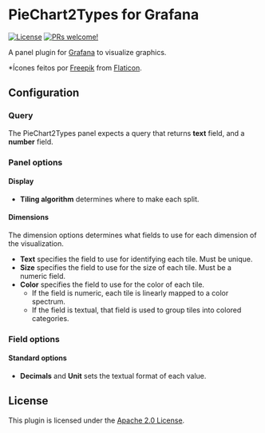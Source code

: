 # PieChart2Types for Grafana

[![License](https://img.shields.io/github/license/marcusolsson/grafana-treemap-panel)](LICENSE)
[![PRs welcome!](https://img.shields.io/badge/PRs-welcome-brightgreen.svg)](#contribute)

A panel plugin for [Grafana](https://grafana.com) to visualize graphics.

\*Ícones feitos por [Freepik](https://www.flaticon.com/br/autores/freepik) from [Flaticon](https://www.flaticon.com/br/).

## Configuration

### Query

The PieChart2Types panel expects a query that returns **text** field, and a **number** field.

### Panel options

#### Display

- **Tiling algorithm** determines where to make each split.

#### Dimensions

The dimension options determines what fields to use for each dimension of the visualization.

- **Text** specifies the field to use for identifying each tile. Must be unique.
- **Size** specifies the field to use for the size of each tile. Must be a numeric field.
- **Color** specifies the field to use for the color of each tile.
  - If the field is numeric, each tile is linearly mapped to a color spectrum.
  - If the field is textual, that field is used to group tiles into colored categories.

### Field options

#### Standard options

- **Decimals** and **Unit** sets the textual format of each value.

## License

This plugin is licensed under the [Apache 2.0 License](LICENSE).
